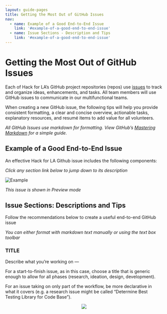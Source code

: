```yaml
---
layout: guide-pages
title: Getting the Most Out of GitHub Issues
nav:
  - name: Example of a Good End-to-End Issue
    link: '#example-of-a-good-end-to-end-issue'
  - name: Issue Sections - Description and Tips
    link: '#example-of-a-good-end-to-end-issue'  
---
```


# Getting the Most Out of GitHub Issues

Each of Hack for LA’s GitHub project repositories (repos) use [issues](https://guides.github.com/features/issues/) to track and organize ideas, enhancements, and tasks. All team members will use GitHub issues to communicate in our multifunctional teams.

When creating a new GitHub issue, the following tips will help you provide consistent formatting, a clear and concise overview, actionable tasks, explanatory resources, and resumé items to add value for all volunteers.

*All GitHub Issues use markdown for formatting. View GitHub’s [Mastering Markdown](https://guides.github.com/features/mastering-markdown/) for a simple guide.*


## Example of a Good End-to-End Issue

An effective Hack for LA Github issue includes the following components:

*Click any section link below to jump down to its description*

![Example](../images/most-of-gh-1.jpg "Example")

*This issue is shown in Preview mode*


## Issue Sections: Descriptions and Tips

Follow the recommendations below to create a useful end-to-end GitHub issue

*You can either format with markdown text manually or using the text box toolbar*

### TITLE

Describe what you’re working on —

For a start-to-finish issue, as in this case, choose a title that is generic enough to allow for all phases (research, ideation, design, development).

For an issue taking on only part of the workflow, be more declarative in what it covers (e.g. a research issue might be called “Determine Best Testing Library for Code Base”).


<p align="center">
  <img src="../images/gray-arrow.svg">
</p>
